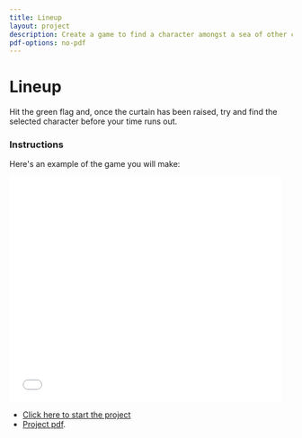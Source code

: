 ```yaml
---
title: Lineup
layout: project
description: Create a game to find a character amongst a sea of other characters.
pdf-options: no-pdf
---
```


# Lineup

Hit the green flag and, once the curtain has been raised, try and find the selected character before your time runs out.

### Instructions

Here's an example of the game you will make:

<iframe allowtransparency="true" width="485" height="402" src="//scratch.mit.edu/projects/embed/170916029/?autostart=false" frameborder="0" allowfullscreen></iframe>

+ [Click here to start the project](https://projects.raspberrypi.org/en/projects/lineup)
+ [Project pdf](lineup.pdf).
